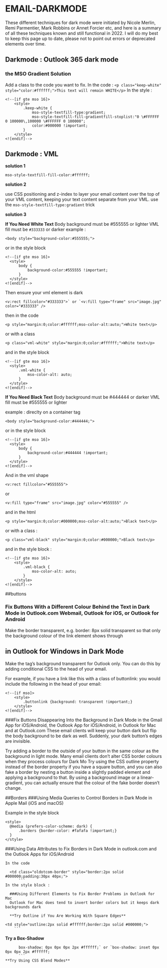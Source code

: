 # EMAIL-DARKMODE
These different techniques for dark mode were initiated by Nicole Merlin, Remi Parmentier, Mark Robbins or Annet Forcier etc, and here is a summary of all these techniques known and still functional in 2022. I will do my best to keep this page up to date, please not to point out errors or deprecated elements over time.


## Darkmode : Outlook 365 dark mode

### the MSO Gradient Solution

Add a class to the code you want to fix. 
In the code :
`<p class="keep-white" style="color:#ffffff;">This text will remain WHITE</p>`
In the style :
```
<!--[if gte mso 16]>
    <style>
        .keep-white {
            mso-style-textfill-type:gradient;
            mso-style-textfill-fill-gradientfill-stoplist:"0 \#FFFFFF 0 100000\,100000 \#FFFFFF 0 100000";
            color:#000000 !important;
        }
    </style>
<![endif]-->
```

## Darkmode : VML

**solution 1**
```
mso-style-textfill-fill-color:#ffffff;
```

**solution 2**

 use CSS positioning and z-index to layer your email content over the top of your VML content, keeping your text content separate from your VML. 
 use the `mso-style-textfill-type:gradient` trick
 
**solution 3**

 **If You Need White Text**
Body background must be #555555 or lighter
VML fill must be `#333333` or darker
example : 
```
<body style="background-color:#555555;">
```
  or in the style block
  ```
  <!--[if gte mso 16]>
    <style>
        body {
            background-color:#555555 !important;
        }
    </style>
<![endif]-->
```
  
  Then ensure your vml element is dark
  
```
<v:rect fillcolor="#333333">` or `<v:fill type="frame" src="image.jpg" color="#333333" />
```
  then in the code
 ```
 <p style="margin:0;color:#ffffff;mso-color-alt:auto;">White text</p>
 ```
  
  or with a class
```
<p class="vml-white" style="margin:0;color:#ffffff;">White text</p>
```
  and in the style block
  ```
  <!--[if gte mso 16]>
    <style>
        .vml-white {
            mso-color-alt: auto;
        }
    </style>
<![endif]-->
```
  
**If You Need Black Text**
Body background must be #444444 or darker
VML fill must be #555555 or lighter

example : direclty on a container tag
```
<body style="background-color:#444444;">
```
or in the style block
  ```
  <!--[if gte mso 16]>
    <style>
        body {
            background-color:#444444 !important;
        }
    </style>
<![endif]-->
```
  And in the vml shape
  
```
<v:rect fillcolor="#555555">
```
or 
```
<v:fill type="frame" src="image.jpg" color="#555555" />
```
  

and in the html
```
<p style="margin:0;color:#000000;mso-color-alt:auto;">Black text</p>
```
  
  or with a class :
  
```
<p class="vml-black" style="margin:0;color:#000000;">Black text</p>
```
  
  and in the style block : 
```
<!--[if gte mso 16]>
    <style>
        .vml-black {
            mso-color-alt: auto;
        }
    </style>
<![endif]-->
```
  ##buttons
  ### Fix Buttons With a Different Colour Behind the Text in Dark Mode in Outlook.com Webmail, Outlook for iOS, or Outlook for Android
  Make the border transparent, e.g. border: 8px solid transparent so that only the background colour of the link element shows through
  ## in Outlook for Windows in Dark Mode
  Make the <a> tag’s background transparent for Outlook only. You can do this by adding conditional CSS to the head of your email.

For example, if you have a link like this with a class of buttonlink: <a class="buttonlink"> you would include the following in the head of your email:
  
```
<!--[if mso]>
    <style>
        .buttonlink {background: transparent !important;}
    </style>
<![endif]-->
```
  ###Fix Buttons Disappearing Into the Background in Dark Mode in the Gmail App for iOS/Android, the Outlook App for iOS/Android, in Outlook for Mac and at Outlook.com
  These email clients will keep your button dark but flip the body background to be dark as well. Suddenly, your dark button’s edges are invisible.
  
  Try adding a border to the outside of your button in the same colour as the background in light mode. Many email clients don’t alter CSS border colours when they process colours for Dark Mo
  Try using the CSS outline property instead of the border property if you have a square button, and you can also fake a border by nesting a button inside a slightly padded element and applying a background to that. 
  By using a background image or a linear-gradient, you can actually ensure that the colour of the fake border doesn’t change.
  
  
  ##Borders
  ###Using Media Queries to Control Borders in Dark Mode in Apple Mail (iOS and macOS)
  
  Example in the style block 
  ```
  <style>
    @media (prefers-color-scheme: dark) {
        .borders {border-color: #fafafa !important;}
    }
</style>
```

###Using Data Attributes to Fix Borders in Dark Mode in outlook.com and the Outlook Apps for iOS/Android

	In the code
  ```
	<td class="oldotcom-border" style="border:2px solid #000000;padding:30px 40px;">
		```
  In the style block :
  ```
  <style>
    [data-ogsc] .oldotcom-border, 
    [data-ogsc] .oldotcom-border .btnlink {
        border: 2px solid white !important;
    }
</style>
```
  ###Using Different Elements to Fix Border Problems in Outlook for Mac
  Outlook for Mac does tend to invert border colors but it keeps dark backgrounds dark
  
  **Try Outline if You Are Working With Square Edges**
  ```
	<td style="outline:2px solid #ffffff;border:2px solid #000000;">
		```
  **Try a Box-Shadow**
  ```
		box-shadow: 0px 0px 0px 2px #ffffff;` or `box-shadow: inset 0px 0px 0px 2px #ffffff;
		```
  **Try Using CSS Blend Modes**
  
